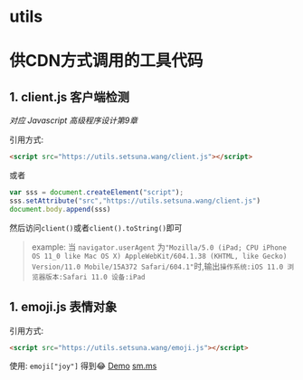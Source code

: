 # utils
# 供CDN方式调用的工具代码

## 1. client.js 客户端检测

*对应 Javascript 高级程序设计第9章*

引用方式:
```html
<script src="https://utils.setsuna.wang/client.js"></script>
```
或者
```js
var sss = document.createElement("script");
sss.setAttribute("src","https://utils.setsuna.wang/client.js")
document.body.append(sss)
```
然后访问`client()`或者`client().toString()`即可

>example: 
当 `navigator.userAgent` 为`"Mozilla/5.0 (iPad; CPU iPhone OS 11_0 like Mac OS X) AppleWebKit/604.1.38 (KHTML, like Gecko) Version/11.0 Mobile/15A372 Safari/604.1"`时,输出`操作系统:iOS 11.0 浏览器版本:Safari 11.0 设备:iPad`

## 1. emoji.js 表情对象

引用方式:
```html
<script src="https://utils.setsuna.wang/emoji.js"></script>
```
使用:
`emoji["joy"]`  得到😂
[Demo](http://utils.setsuna.wang)
[sm.ms](https://i.loli.net/2018/06/24/5b2f98fcc2903.png
)